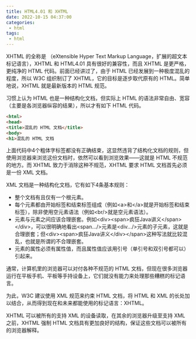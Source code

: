 ```yaml
---
title: HTML4.01 和 XHTML
date: 2022-10-15 04:37:00
categories:
 - html
tags:
 - html
---
```


XHTML 的全称是 （eXtensible Hyper Text Markup Language，扩展的超文本标记语言），XHTML 和 HTML4.01 具有很好的兼容性，而且 XHTML 是更严格，更纯净的 HTML 代码。前面已经讲过了，由于 HTML 已经发展到一种极度混乱的程度，所以 W3C 组织制订了 XHTML，它的目标是逐步取代原有的 HTML。简单地说，XHTML 就是最新版本的 HTML 规范。

习惯上认为 HTML 也是一种结构化文档，但实际上 HTML 的语法非常自由、宽容（主要是各浏览器纵容的结果），所以才有如下 HTML 代码。

```html
<html>
<head>
<title>混乱的 HTML 文档</title>
<body>
<h1>混乱的 HTML 文档
```

上面代码中4个粗体字标签都没有正确结束，这显然违背了结构化文档的规则，但使用浏览器来浏览这份文档时，依然可以看到浏览效果——这就是 HTML 不规范的地方。而 XHTML 致力于消除这种不规范，XHTML 要求 HTML 文档首先必须是一份 XML 文档。

XML 文档是一种结构化文档，它有如下4条基本规则：

* 整个文档有且仅有一个根元素。
* 每个元素都由开始标签和结束标签组成（例如\<a\>和\<\/a\>就是开始标签和结束标签），除非使用空元素语法（例如\<br\/\>就是空元素语法）。
* 元素与元素之间应该合理嵌套。例如\<div\>\<span\>疯狂Java讲义\<\/span\>\<\/div\>，可以很明确地看出\<span...\/\>元素是\<div...\/\>元素的子元素，这就是合理嵌套；但\<div\>\<span\>疯狂Java讲义\<\/div\>\<\/span\>这种写法就比较混乱，也就是所谓的不合理嵌套。
* 元素的属性必须有属性值，而且属性值应该用引号（单引号和双引号都可以）引起来。

通常，计算机里的浏览器可以对付各种不规范的 HTML 文档，但现在很多浏览器运行在平板手机、平板等手持设备上，它们就没有能力来处理那些糟糕的标记语言。

为此，W3C 建议使用 XML 规范来约束 HTML 文档，将 HTML 和 XML 的长处加以结合，从而得到现在和未来都能使用的标记语言：XHTML。

XHTML 可以被所有的支持 XML 的设备读取，在其余的浏览器升级至支持 XML 之前，XHTML 强制 HTML 文档具有更加良好的结构，保证这些文档可以被所有的浏览器解释。